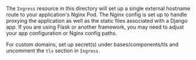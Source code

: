   The `Ingress` resource in this directory will set up a single external hostname route to your application's Nginx Pod. The Nginx config is set up to handle proxying the application as well as the static files associated with a Django app. If you are using Flask or another framework, you may need to adjust your app configuration or Nginx config paths.
  
 For custom domains, set up secret(s) under bases/components/tls and uncomment the `tls` section in `Ingress`.
